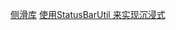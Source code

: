 [侧滑库](https://github.com/chthai64/SwipeRevealLayout)
[使用StatusBarUtil 来实现沉浸式](https://github.com/laobie/StatusBarUtil)